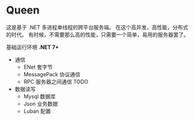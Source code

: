 # Queen

这是基于 .NET 多进程单线程的跨平台服务端。
在这个高并发，高性能，分布式的时代。
有时候，不需要那么高的性能，只需要一个简单，易用的服务器罢了。

基础运行环境 **.NET 7+**

- 通信
  - ENet 套字节
  - MessagePack 协议通信
  - RPC 服务器之间通信 TODO
- 数据读写
  - Mysql 数据库
  - Json  业务数据
  - Luban 配置